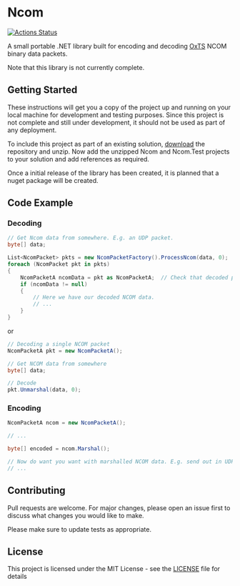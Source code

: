 # Ncom

[![Actions Status](https://github.com/harry-harris-27/Ncom/workflows/Ncom%20CI/badge.svg)](https://github.com/harry-harris-27/Ncom/actions)

A small portable .NET library built for encoding and decoding [OxTS](https://www.oxts.com/) NCOM binary data packets. 

Note that this library is not currently complete.

## Getting Started
These instructions will get you a copy of the project up and running on your local machine for development and testing purposes. Since this project is not complete and still under development, it should not be used as part of any deployment.

To include this project as part of an existing solution, [download](/archive/master.zip) the repository and unzip. Now add the unzipped Ncom and Ncom.Test projects to your solution and add references as required.

Once a initial release of the library has been created, it is planned that a nuget package will be created.

## Code Example
### Decoding
```C#
// Get Ncom data from somewhere. E.g. an UDP packet.
byte[] data;

List<NcomPacket> pkts = new NcomPacketFactory().ProcessNcom(data, 0);
foreach (NcomPacket pkt in pkts)
{
    NcomPacketA ncomData = pkt as NcomPacketA;  // Check that decoded packet was of type Structure-A.
    if (ncomData != null)
    {
        // Here we have our decoded NCOM data.
        // ...
    }
}
```
or
```C#
// Decoding a single NCOM packet
NcomPacketA pkt = new NcomPacketA();

// Get NCOM data from somewhere
byte[] data;

// Decode
pkt.Unmarshal(data, 0);
```

### Encoding
```C#
NcomPacketA ncom = new NcomPacketA();

// ...

byte[] encoded = ncom.Marshal();

// Now do want you want with marshalled NCOM data. E.g. send out in UDP packet.
// ...
```

## Contributing
Pull requests are welcome. For major changes, please open an issue first to discuss what changes you would like to make.

Please make sure to update tests as appropriate.

## License
This project is licensed under the MIT License - see the [LICENSE](LICENSE) file for details
